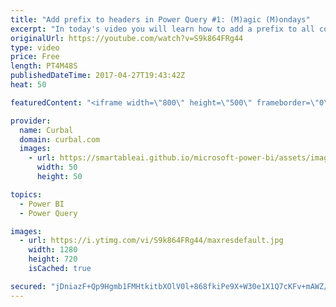 ```yaml
---
title: "Add prefix to headers in Power Query #1: (M)agic (M)ondays"
excerpt: "In today's video you will learn how to add a prefix to all column headers using Power Query and the M language.  We will use the Table.PrefixColumns M function to add a prefix to all column headers in the table at the same time. Time saver function!   Looking for a download file? Go to our Download Center:"
originalUrl: https://youtube.com/watch?v=S9k864FRg44
type: video
price: Free
length: PT4M48S
publishedDateTime: 2017-04-27T19:43:42Z
heat: 50

featuredContent: "<iframe width=\"800\" height=\"500\" frameborder=\"0\" src=\"https://www.youtube.com/embed/S9k864FRg44\" allow=\"accelerometer; autoplay; encrypted-media; gyroscope; picture-in-picture\" allowfullscreen></iframe>"

provider:
  name: Curbal
  domain: curbal.com
  images:
    - url: https://smartableai.github.io/microsoft-power-bi/assets/images/organizations/curbal.com-50x50.jpg
      width: 50
      height: 50

topics:
  - Power BI
  - Power Query

images:
  - url: https://i.ytimg.com/vi/S9k864FRg44/maxresdefault.jpg
    width: 1280
    height: 720
    isCached: true

secured: "jDniazF+Qp9Hgmb1FMHtkitbXOlV0l+868fkiPe9X+W30e1X1Q7cKFv+mAWZ/CcK0MjEcLfOqqDId7PFX7MApmHtztuzWxTc/J+3dFt6wm7Fzjh0jNEXCjSqYJCUrfsBtKLTvSYUd2a6VuM+3AMkpQaM418y0jTEbdgSWwWUpSsARlmpelyLU2mwkZiyeXO/DpwZbKbvgLnS0SaWqiUh/JLZN2X48vBLNUix8vJuKxjAg4AWZnpNQyuN91WDTns+FRAIS6EJ+yfntNSOvJKaNdJZKieHc8RuCaP52lpa88ama5VPNplY32TLIR2RRaFKGZCBfKJ02e+GXgUr4NtG1VQElBbWVJGipvaZzK6n4mklkNeRQtT+A0fhSTOBWFD3CHBrUjilYlIxKblV4w5O/r3vY+uzQx4Wc0MWrNrXW9k=;lTUgxXU5oo1yt879AxmfwQ=="
---
```


